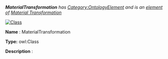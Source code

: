 ___MaterialTransformation__ 
 has
 [Category:OntologyElement](../../Category/OntologyElement "Category:OntologyElement") 
 and is an
 [element of](../../Property/ElementOf "Property:ElementOf") 
[Material Transformation](../../Submissions/Material_Transformation "Submissions:Material Transformation")_




  





[![Class](../../images/thumb/2/27/Class.gif/45px-Class.gif)](../../Image/Class.gif "Class")


__Name__ 
 : MaterialTransformation
 



__Type:__ 
 owl:Class
 



__Description__ 
 :